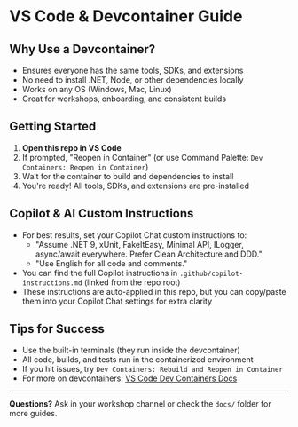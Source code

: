 # VS Code & Devcontainer Guide

## Why Use a Devcontainer?
- Ensures everyone has the same tools, SDKs, and extensions
- No need to install .NET, Node, or other dependencies locally
- Works on any OS (Windows, Mac, Linux)
- Great for workshops, onboarding, and consistent builds

## Getting Started
1. **Open this repo in VS Code**
2. If prompted, "Reopen in Container" (or use Command Palette: `Dev Containers: Reopen in Container`)
3. Wait for the container to build and dependencies to install
4. You're ready! All tools, SDKs, and extensions are pre-installed

## Copilot & AI Custom Instructions
- For best results, set your Copilot Chat custom instructions to:
  - "Assume .NET 9, xUnit, FakeItEasy, Minimal API, ILogger, async/await everywhere. Prefer Clean Architecture and DDD."
  - "Use English for all code and comments."
- You can find the full Copilot instructions in `.github/copilot-instructions.md` (linked from the repo root)
- These instructions are auto-applied in this repo, but you can copy/paste them into your Copilot Chat settings for extra clarity

## Tips for Success
- Use the built-in terminals (they run inside the devcontainer)
- All code, builds, and tests run in the containerized environment
- If you hit issues, try `Dev Containers: Rebuild and Reopen in Container`
- For more on devcontainers: [VS Code Dev Containers Docs](https://code.visualstudio.com/docs/devcontainers/containers)

---

**Questions?** Ask in your workshop channel or check the `docs/` folder for more guides.
